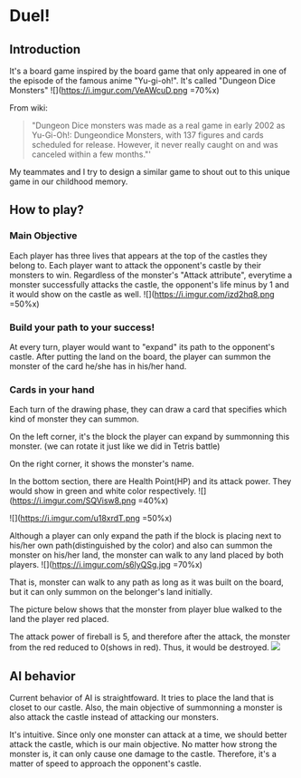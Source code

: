 # Duel!

## Introduction

It's a board game inspired by the board game that only appeared in one of the episode of the famous anime "Yu-gi-oh!". It's called "Dungeon Dice Monsters" 
![](https://i.imgur.com/VeAWcuD.png =70%x)

From wiki:
> "Dungeon Dice monsters was made as a real game in early 2002 as Yu-Gi-Oh!: Dungeondice Monsters, with 137 figures and cards scheduled for release. However, it never really caught on and was canceled within a few months."'

My teammates and I try to design a similar game to shout out to this unique game in our childhood memory.

## How to play?

### Main Objective
Each player has three lives that appears at the top of the castles they belong to. Each player want to attack the opponent's castle by their monsters to win. Regardless of the monster's "Attack attribute", everytime a monster successfully attacks the castle, the opponent's life minus by 1 and it would show on the castle as well.
![](https://i.imgur.com/izd2hq8.png =50%x)

### Build your path to your success!
At every turn, player would want to "expand" its path to the opponent's castle. After putting the land on the board, the player can summon the monster of the card he/she has in his/her hand.

### Cards in your hand
Each turn of the drawing phase, they can draw a card that specifies which kind of monster they can summon.

On the left corner, it's the block the player can expand by summonning this monster. 
(we can rotate it just like we did in Tetris battle)

On the right corner, it shows the monster's name.

In the bottom section, there are Health Point(HP) and its attack power. They would show in green and white color respectively.
![](https://i.imgur.com/SQVisw8.png =40%x)

![](https://i.imgur.com/u18xrdT.png =50%x)



Although a player can only expand the path if the block is placing next to his/her own path(distinguished by the color) and also can summon the monster on his/her land, the monster can walk to any land placed by both players. 
![](https://i.imgur.com/s6lyQSg.jpg =70%x)

That is, monster can walk to any path as long as it was built on the board, but it can only summon on the belonger's land initially.

The picture below shows that the monster from player blue walked to the land the player red placed. 

The attack power of fireball is 5, and therefore after the attack, the monster from the red reduced to 0(shows in red). Thus, it would be destroyed.
![](https://i.imgur.com/kwOU8Ql.png)

## AI behavior

Current behavior of AI is straightfoward. It tries to place the land that is closet to our castle. Also, the main objective of summonning a monster is also attack the castle instead of attacking our monsters.

It's intuitive. Since only one monster can attack at a time, we should better attack the castle, which is our main objective. No matter how strong the monster is, it can only cause one damage to the castle. Therefore, it's a matter of speed to approach the opponent's castle.


